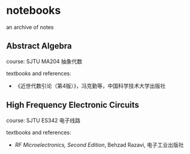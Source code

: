 # notebooks
an archive of notes

## Abstract Algebra
course: SJTU MA204 抽象代数

textbooks and references:
* 《近世代数引论（第4版）》，冯克勤等，中国科学技术大学出版社

## High Frequency Electronic Circuits
course: SJTU ES342 电子线路

textbooks and references:
* _RF Microelectronics, Second Edition_, Behzad Razavi, 电子工业出版社
